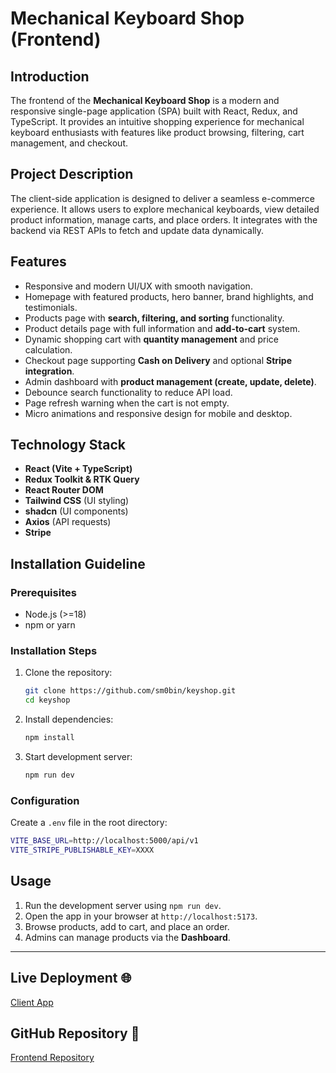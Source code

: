 # Mechanical Keyboard Shop (Frontend)

## Introduction

The frontend of the **Mechanical Keyboard Shop** is a modern and responsive single-page application (SPA) built with React, Redux, and TypeScript. It provides an intuitive shopping experience for mechanical keyboard enthusiasts with features like product browsing, filtering, cart management, and checkout.

## Project Description

The client-side application is designed to deliver a seamless e-commerce experience. It allows users to explore mechanical keyboards, view detailed product information, manage carts, and place orders. It integrates with the backend via REST APIs to fetch and update data dynamically.

## Features

- Responsive and modern UI/UX with smooth navigation.
- Homepage with featured products, hero banner, brand highlights, and testimonials.
- Products page with **search, filtering, and sorting** functionality.
- Product details page with full information and **add-to-cart** system.
- Dynamic shopping cart with **quantity management** and price calculation.
- Checkout page supporting **Cash on Delivery** and optional **Stripe integration**.
- Admin dashboard with **product management (create, update, delete)**.
- Debounce search functionality to reduce API load.
- Page refresh warning when the cart is not empty.
- Micro animations and responsive design for mobile and desktop.

## Technology Stack

- **React (Vite + TypeScript)**
- **Redux Toolkit & RTK Query**
- **React Router DOM**
- **Tailwind CSS** (UI styling)
- **shadcn** (UI components)
- **Axios** (API requests)
- **Stripe**

## Installation Guideline

### Prerequisites

- Node.js (>=18)
- npm or yarn

### Installation Steps

1. Clone the repository:

   ```bash
   git clone https://github.com/sm0bin/keyshop.git
   cd keyshop
   ```

2. Install dependencies:

   ```bash
   npm install
   ```

3. Start development server:

   ```bash
   npm run dev
   ```

### Configuration

Create a `.env` file in the root directory:

```bash
VITE_BASE_URL=http://localhost:5000/api/v1
VITE_STRIPE_PUBLISHABLE_KEY=XXXX
```

## Usage

1. Run the development server using `npm run dev`.
2. Open the app in your browser at `http://localhost:5173`.
3. Browse products, add to cart, and place an order.
4. Admins can manage products via the **Dashboard**.

---

## Live Deployment 🌐

[Client App](https://keyshop-gilt.vercel.app/)

## GitHub Repository 📂

[Frontend Repository](https://github.com/sm0bin/keyshop)
